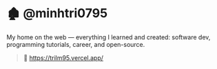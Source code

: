 # 🏚 @minhtri0795

My home on the web — everything I learned and created: software dev, programming tutorials, career, and open-source.

> 🔗 https://trilm95.vercel.app/
